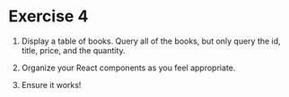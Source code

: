 # Exercise 4

1. Display a table of books. Query all of the books, but only query the id, title, price, and the quantity.

2. Organize your React components as you feel appropriate.

3. Ensure it works!

